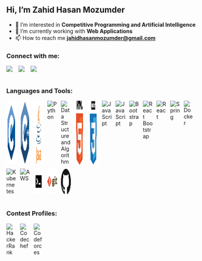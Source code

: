 ## Hi, I’m Zahid Hasan Mozumder
- 👀 I’m interested in **Competitive Programming and Artificial Intelligence**
- 🌱 I’m currently working with **Web Applications**
- 📫 How to reach me **jahidhasanmozumder@gmail.com**


### Connect with me:
<div style="display: flex; flex-wrap: wrap; gap: 10px;">
  <a href="https://web.facebook.com/zahidhasanmozumder/"><img align="left" width="22px" src="https://cdn.jsdelivr.net/npm/simple-icons@3.13.0/icons/facebook.svg" /></a>
  <a href="https://www.linkedin.com/in/zahid-hasan-mozumder-516a27200/"><img align="left" width="22px" src="https://cdn.jsdelivr.net/npm/simple-icons@v3/icons/linkedin.svg" /></a>
  <a href="https://www.instagram.com/zahidhasanmozumder/"><img align="left" width="22px" src="https://cdn.jsdelivr.net/npm/simple-icons@v3/icons/instagram.svg" /></a>
</div>
<br />

### Languages and Tools:
<div style="display: flex; flex-wrap: wrap; gap: 10px;">
  <img align="left" alt="C" width="26px" src="https://raw.githubusercontent.com/github/explore/f3e22f0dca2be955676bc70d6214b95b13354ee8/topics/c/c.png" />
  <img align="left" alt="CPP" width="26px" src="https://raw.githubusercontent.com/github/explore/180320cffc25f4ed1bbdfd33d4db3a66eeeeb358/topics/cpp/cpp.png" />
  <img align="left" alt="Java" width="26px" src="https://raw.githubusercontent.com/github/explore/80688e429a7d4ef2fca1e82350fe8e3517d3494d/topics/java/java.png" />
  <img align="left" alt="Python" width="26px" src="https://icon.icepanel.io/Technology/svg/Python.svg" />
  <img align="left" alt="Data Structure and Algorithm" width="26px" src="https://w7.pngwing.com/pngs/125/653/png-transparent-algorithms-data-structures-programs-data-structures-and-algorithms-introduction-to-algorithms-others-miscellaneous-angle-computer-science.png" />
  <img align="left" alt="HTML5" width="26px" src="https://raw.githubusercontent.com/github/explore/80688e429a7d4ef2fca1e82350fe8e3517d3494d/topics/html/html.png" />
  <img align="left" alt="CSS3" width="26px" src="https://raw.githubusercontent.com/github/explore/80688e429a7d4ef2fca1e82350fe8e3517d3494d/topics/css/css.png" />
  <img align="left" alt="JavaScript" width="26px" src="https://icon.icepanel.io/Technology/svg/JavaScript.svg" />
  <img align="left" alt="JavaScript" width="26px" src="https://icon.icepanel.io/Technology/svg/TypeScript.svg" />
  <img align="left" alt="Bootstrap" width="26px" src="https://icon.icepanel.io/Technology/svg/Bootstrap.svg" />
  <img align="left" alt="React Bootstrap" width="26px" src="https://icon.icepanel.io/Technology/svg/React-Bootstrap.svg" />
  <img align="left" alt="React" width="26px" src="https://icon.icepanel.io/Technology/svg/React.svg" />
  <img align="left" alt="Spring" width="26px" src="https://icon.icepanel.io/Technology/svg/Spring.svg" />
  <img align="left" alt="Docker" width="26px" src="https://icon.icepanel.io/Technology/svg/Docker.svg" />
  <img align="left" alt="Kubernetes" width="26px" src="https://icon.icepanel.io/Technology/svg/Kubernetes.svg" />
  <img align="left" alt="AWS" width="26px" src="https://icon.icepanel.io/Technology/svg/AWS.svg" />
  <img align="left" alt="Terminal" width="26px" src="https://raw.githubusercontent.com/github/explore/aca0b3b69ca680013b925338b0cc428190aa42dc/topics/cli/cli.png" />
  <img align="left" alt="Git" width="26px" src="https://raw.githubusercontent.com/github/explore/80688e429a7d4ef2fca1e82350fe8e3517d3494d/topics/git/git.png" />
  <img align="left" alt="GitHub" width="26px" src="https://raw.githubusercontent.com/github/explore/78df643247d429f6cc873026c0622819ad797942/topics/github/github.png" />
</div>

<br />


### Contest Profiles:
<div style="display: flex; flex-wrap: wrap; gap: 10px;">
  <a href="https://www.hackerrank.com/madCoder51"><img align="left" alt="HackerRank" width="26px" src="https://upload.wikimedia.org/wikipedia/commons/thumb/4/40/HackerRank_Icon-1000px.png/240px-HackerRank_Icon-1000px.png" /></a>
  <a href="https://www.codechef.com/users/madcoder51"><img align="left" alt="Codechef" width="26px" src="https://avatars1.githubusercontent.com/u/11960354?s=460&v=4" /></a>
  <a href="https://codeforces.com/profile/negativeDelta"><img align="left" alt="Codeforces" width="26px" src="https://play-lh.googleusercontent.com/zaldniLc2XTBhNlCDR4hcD5bcRYHZ56_lO0yA2Qu-cADShy1_HDWrICSvv0EPTX79WY=rw" /></a>
</div>

<br />
<br />



<!---
Zahid-Hasan-Mozumder/Zahid-Hasan-Mozumder is a ✨ special ✨ repository because its `README.md` (this file) appears on your GitHub profile.
You can click the Preview link to take a look at your changes.
--->
